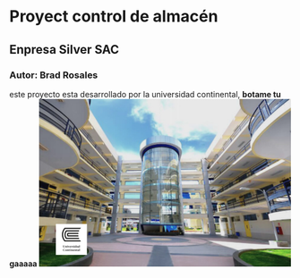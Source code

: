 #  Proyect control de almacén 
## Enpresa Silver SAC
### Autor: Brad Rosales
este proyecto esta desarrollado por la universidad continental, **botame tu gaaaaa**
![alt text](universidad_continental_y_sus_sedes.png)
